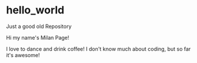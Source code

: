 # hello_world
Just a good old Repository

Hi my name's Milan Page!

I love to dance and drink coffee! I don't know much about coding, but so far it's awesome!
